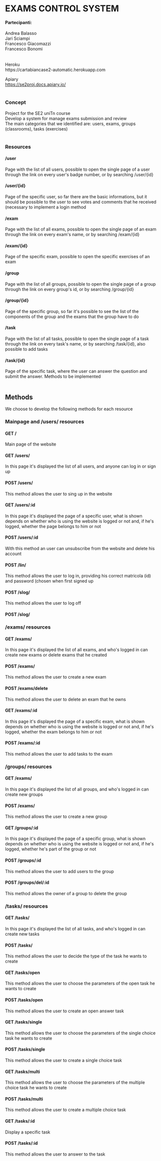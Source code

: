 <h1>EXAMS CONTROL SYSTEM</h1>

<h4>Partecipanti:</h4>
Andrea Balasso<br>
Jari Sciampi<br>
Francesco Giacomazzi<br>
Francesco Bonomi<br>
<br><br>
Heroku<br>
https://cartabiancase2-automatic.herokuapp.com

Apiary<br>
https://se2proj.docs.apiary.io/
<br><br>
<h3>Concept</h3>
Project for the SE2 uniTn course<br>
Develop a system for manage exams submission and review<br>
The main categories that we identified are: users, exams, groups (classrooms), tasks (exercises)<br>
<br>
<h3>Resources</h3>

<h4>/user</h4>
Page with the list of all users, possible to open the single page of a user through the link on every user's badge number, or by searching /user/{id}

<h4>/user/{id}</h4>
Page of the specific user, so far there are the basic informations, but it should be possible to the user to see votes and comments that he received (necessary to implement a login method

<h4>/exam</h4>
Page with the list of all exams, possible to open the single page of an exam through the link on every exam's name, or by searching /exam/{id}

<h4>/exam/{id}</h4>
Page of the specific exam, possible to open the specific exercises of an exam

<h4>/group</h4>
Page with the list of all groups, possible to open the single page of a group through the link on every group's id, or by searching /group/{id}

<h4>/group/{id}</h4>
Page of the specific group, so far it's possible to see the list of the components of the group and the exams that the group have to do

<h4>/task</h4>
Page with the list of all tasks, possible to open the single page of a task through the link on every task's name, or by searching /task/{id}, also possible to add tasks

<h4>/task/{id}</h4>
Page of the specific task, where the user can answer the question and submit the answer. Methods to be implemented
<br><br>
<h2>Methods</h2>
We choose to develop the following methods for each resource<br>
<h3>Mainpage and /users/ resources</h3>
<h4>GET /</h4>
Main page of the website
<h4>GET /users/</h4>
In this page it's displayed the list of all users, and anyone can log in or sign up
<h4>POST /users/</h4>
This method allows the user to sing up in the website
<h4>GET /users/:id</h4>
In this page it's displayed the page of a specific user, what is shown depends on whether who is using the website is logged or not and, if he's logged, whether the page belongs to him or not
<h4>POST /users/:id</h4>
With this method an user can unsubscribe from the website and delete his account
<h4>POST /lin/</h4>
This method allows the user to log in, providing his correct matricola (id) and password (chosen when first signed up
<h4>POST /slog/</h4>
This method allows the user to log off
<h4>POST /slog/</h4>
<h3>/exams/ resources</h3>
<h4>GET /exams/</h4>
In this page it's displayed the list of all exams, and who's logged in can create new exams or delete exams that he created
<h4>POST /exams/</h4>
This method allows the user to create a new exam
<h4>POST /exams/delete</h4>
This method allows the user to delete an exam that he owns
<h4>GET /exams/:id</h4>
In this page it's displayed the page of a specific exam, what is shown depends on whether who is using the website is logged or not and, if he's logged, whether the exam belongs to him or not
<h4>POST /exams/:id</h4>
This method allows the user to add tasks to the exam
<h3>/groups/ resources</h3>
<h4>GET /exams/</h4>
In this page it's displayed the list of all groups, and who's logged in can create new groups
<h4>POST /exams/</h4>
This method allows the user to create a new group
<h4>GET /groups/:id</h4>
In this page it's displayed the page of a specific group, what is shown depends on whether who is using the website is logged or not and, if he's logged, whether he's part of the group or not
<h4>POST /groups/:id</h4>
This method allows the user to add users to the group
<h4>POST /groups/del/:id</h4>
This method allows the owner of a group to delete the group
<h3>/tasks/ resources</h3>
<h4>GET /tasks/</h4>
In this page it's displayed the list of all tasks, and who's logged in can create new tasks
<h4>POST /tasks/</h4>
This method allows the user to decide the type of the task he wants to create
<h4>GET /tasks/open</h4>
This method allows the user to choose the parameters of the open task he wants to create
<h4>POST /tasks/open</h4>
This method allows the user to create an open answer task
<h4>GET /tasks/single</h4>
This method allows the user to choose the parameters of the single choice task he wants to create
<h4>POST /tasks/single</h4>
This method allows the user to create a single choice task
<h4>GET /tasks/multi</h4>
This method allows the user to choose the parameters of the multiple choice task he wants to create
<h4>POST /tasks/multi</h4>
This method allows the user to create a multiple choice task
<h4>GET /tasks/:id</h4>
Display a specific task
<h4>POST /tasks/:id</h4>
This method allows the user to answer to the task
